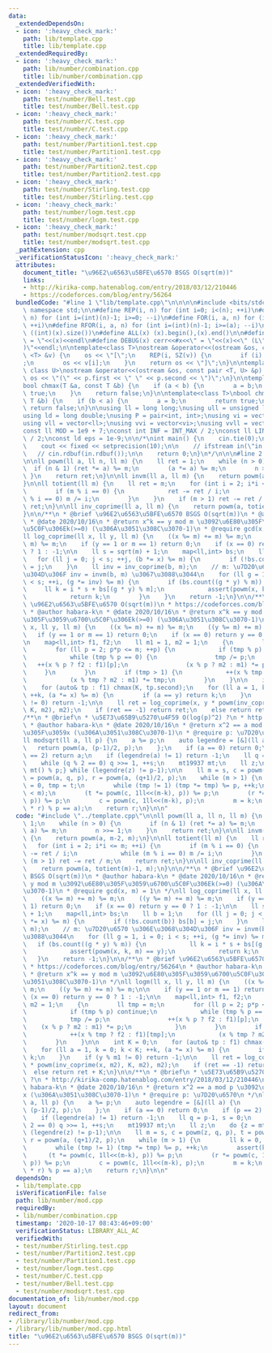 ```yaml
---
data:
  _extendedDependsOn:
  - icon: ':heavy_check_mark:'
    path: lib/template.cpp
    title: lib/template.cpp
  _extendedRequiredBy:
  - icon: ':heavy_check_mark:'
    path: lib/number/combination.cpp
    title: lib/number/combination.cpp
  _extendedVerifiedWith:
  - icon: ':heavy_check_mark:'
    path: test/number/Bell.test.cpp
    title: test/number/Bell.test.cpp
  - icon: ':heavy_check_mark:'
    path: test/number/C.test.cpp
    title: test/number/C.test.cpp
  - icon: ':heavy_check_mark:'
    path: test/number/Partition1.test.cpp
    title: test/number/Partition1.test.cpp
  - icon: ':heavy_check_mark:'
    path: test/number/Partition2.test.cpp
    title: test/number/Partition2.test.cpp
  - icon: ':heavy_check_mark:'
    path: test/number/Stirling.test.cpp
    title: test/number/Stirling.test.cpp
  - icon: ':heavy_check_mark:'
    path: test/number/logm.test.cpp
    title: test/number/logm.test.cpp
  - icon: ':heavy_check_mark:'
    path: test/number/modsqrt.test.cpp
    title: test/number/modsqrt.test.cpp
  _pathExtension: cpp
  _verificationStatusIcon: ':heavy_check_mark:'
  attributes:
    document_title: "\u96E2\u6563\u5BFE\u6570 BSGS O(sqrt(m))"
    links:
    - http://kirika-comp.hatenablog.com/entry/2018/03/12/210446
    - https://codeforces.com/blog/entry/56264
  bundledCode: "#line 1 \"lib/template.cpp\"\n\n\n\n#include <bits/stdc++.h>\n\nusing\
    \ namespace std;\n\n#define REP(i, n) for (int i=0; i<(n); ++i)\n#define RREP(i,\
    \ n) for (int i=(int)(n)-1; i>=0; --i)\n#define FOR(i, a, n) for (int i=(a); i<(n);\
    \ ++i)\n#define RFOR(i, a, n) for (int i=(int)(n)-1; i>=(a); --i)\n\n#define SZ(x)\
    \ ((int)(x).size())\n#define ALL(x) (x).begin(),(x).end()\n\n#define DUMP(x) cerr<<#x<<\"\
    \ = \"<<(x)<<endl\n#define DEBUG(x) cerr<<#x<<\" = \"<<(x)<<\" (L\"<<__LINE__<<\"\
    )\"<<endl;\n\ntemplate<class T>\nostream &operator<<(ostream &os, const vector\
    \ <T> &v) {\n    os << \"[\";\n    REP(i, SZ(v)) {\n        if (i) os << \", \"\
    ;\n        os << v[i];\n    }\n    return os << \"]\";\n}\n\ntemplate<class T,\
    \ class U>\nostream &operator<<(ostream &os, const pair <T, U> &p) {\n    return\
    \ os << \"(\" << p.first << \" \" << p.second << \")\";\n}\n\ntemplate<class T>\n\
    bool chmax(T &a, const T &b) {\n    if (a < b) {\n        a = b;\n        return\
    \ true;\n    }\n    return false;\n}\n\ntemplate<class T>\nbool chmin(T &a, const\
    \ T &b) {\n    if (b < a) {\n        a = b;\n        return true;\n    }\n   \
    \ return false;\n}\n\nusing ll = long long;\nusing ull = unsigned long long;\n\
    using ld = long double;\nusing P = pair<int, int>;\nusing vi = vector<int>;\n\
    using vll = vector<ll>;\nusing vvi = vector<vi>;\nusing vvll = vector<vll>;\n\n\
    const ll MOD = 1e9 + 7;\nconst int INF = INT_MAX / 2;\nconst ll LINF = LLONG_MAX\
    \ / 2;\nconst ld eps = 1e-9;\n\n/*\nint main() {\n    cin.tie(0);\n    ios::sync_with_stdio(false);\n\
    \    cout << fixed << setprecision(10);\n\n    // ifstream in(\"in.txt\");\n \
    \   // cin.rdbuf(in.rdbuf());\n\n    return 0;\n}\n*/\n\n\n#line 2 \"lib/number/mod.cpp\"\
    \n\nll powm(ll a, ll n, ll m) {\n    ll ret = 1;\n    while (n > 0) {\n      \
    \  if (n & 1) (ret *= a) %= m;\n        (a *= a) %= m;\n        n >>= 1;\n   \
    \ }\n    return ret;\n}\n\nll invm(ll a, ll m) {\n    return powm(a, m-2, m);\n\
    }\n\nll totient(ll m) {\n    ll ret = m;\n    for (int i = 2; i*i <= m; ++i) {\n\
    \        if (m % i == 0) {\n            ret -= ret / i;\n            while (m\
    \ % i == 0) m /= i;\n        }\n    }\n    if (m > 1) ret -= ret / m;\n    return\
    \ ret;\n}\n\nll inv_coprime(ll a, ll m) {\n    return powm(a, totient(m)-1, m);\n\
    }\n\n/**\n * @brief \u96E2\u6563\u5BFE\u6570 BSGS O(sqrt(m))\n * @author habara-k\n\
    \ * @date 2020/10/16\n * @return x^k == y mod m \u3092\u6E80\u305F\u3059\u6700\
    \u5C0F\u306Ek(>=0) (\u306A\u3051\u308C\u3070-1)\n * @require gcd(x, m) = 1\n */\n\
    ll log_coprime(ll x, ll y, ll m) {\n    ((x %= m) += m) %= m;\n    ((y %= m) +=\
    \ m) %= m;\n    if (y == 1 or m == 1) return 0;\n    if (x == 0) return y == 0\
    \ ? 1 : -1;\n\n    ll s = sqrt(m) + 1;\n    map<ll,int> bs;\n    ll b = 1;\n \
    \   for (ll j = 0; j < s; ++j, (b *= x) %= m) {\n        if (!bs.count(b)) bs[b]\
    \ = j;\n    }\n    ll inv = inv_coprime(b, m);\n    // m: \u7D20\u6570 \u306E\u3068\
    \u304D\u306F inv = invm(b, m) \u3067\u3088\u3044\n    for (ll g = 1, i = 0; i\
    \ < s; ++i, (g *= inv) %= m) {\n        if (bs.count((g * y) % m)) {\n       \
    \     ll k = i * s + bs[(g * y) % m];\n            assert(powm(x, k, m) == y);\n\
    \            return k;\n        }\n    }\n    return -1;\n}\n\n/**\n * @brief\
    \ \u96E2\u6563\u5BFE\u6570 O(sqrt(m))\n * https://codeforces.com/blog/entry/56264\n\
    \ * @author habara-k\n * @date 2020/10/16\n * @return x^k == y mod m \u3092\u6E80\
    \u305F\u3059\u6700\u5C0F\u306Ek(>=0) (\u306A\u3051\u308C\u3070-1)\n */\nll logm(ll\
    \ x, ll y, ll m) {\n    ((x %= m) += m) %= m;\n    ((y %= m) += m) %= m;\n\n \
    \   if (y == 1 or m == 1) return 0;\n    if (x == 0) return y == 0 ? 1 : -1;\n\
    \n    map<ll,int> f1, f2;\n    ll m1 = 1, m2 = 1;\n    {\n        ll tmp = m;\n\
    \        for (ll p = 2; p*p <= m; ++p) {\n            if (tmp % p) continue;\n\
    \            while (tmp % p == 0) {\n                tmp /= p;\n             \
    \   ++(x % p ? f2 : f1)[p];\n                (x % p ? m2 : m1) *= p;\n       \
    \     }\n        }\n        if (tmp > 1) {\n            ++(x % tmp ? f2 : f1)[tmp];\n\
    \            (x % tmp ? m2 : m1) *= tmp;\n        }\n    }\n\n    int K = 0;\n\
    \    for (auto& tp : f1) chmax(K, tp.second);\n    for (ll a = 1, k = 0; k < K;\
    \ ++k, (a *= x) %= m) {\n        if (a == y) return k;\n    }\n    if (y % m1\
    \ != 0) return -1;\n\n    ll ret = log_coprime(x, y * powm(inv_coprime(x, m2),\
    \ K, m2), m2);\n    if (ret == -1) return ret;\n    else return ret + K;\n}\n\n\
    /**\n * @brief\n * \u5E73\u65B9\u5270\u4F59 O(log(p)^2) ?\n * http://kirika-comp.hatenablog.com/entry/2018/03/12/210446\n\
    \ * @author habara-k\n * @date 2020/10/16\n * @return x^2 == a mod p \u3092\u6E80\
    \u305F\u3059x (\u306A\u3051\u308C\u3070-1)\n * @require p: \u7D20\u6570\n */\n\
    ll modsqrt(ll a, ll p) {\n    a %= p;\n    auto legendre = [&](ll a) {\n     \
    \   return powm(a, (p-1)/2, p);\n    };\n    if (a == 0) return 0;\n    if (p\
    \ == 2) return a;\n    if (legendre(a) != 1) return -1;\n    ll q = p-1, s = 0;\n\
    \    while (q % 2 == 0) q >>= 1, ++s;\n    mt19937 mt;\n    ll z;\n    do {z =\
    \ mt() % p;} while (legendre(z) != p-1);\n\n    ll m = s, c = powm(z, q, p), t\
    \ = powm(a, q, p), r = powm(a, (q+1)/2, p);\n    while (m > 1) {\n        ll k\
    \ = 0, tmp = t;\n        while (tmp != 1) (tmp *= tmp) %= p, ++k;\n        assert(k\
    \ < m);\n        (t *= powm(c, 1ll<<(m-k), p)) %= p;\n        (r *= powm(c, 1ll<<(m-k-1),\
    \ p)) %= p;\n        c = powm(c, 1ll<<(m-k), p);\n        m = k;\n    }\n    assert((r\
    \ * r) % p == a);\n    return r;\n}\n\n"
  code: "#include \"../template.cpp\"\n\nll powm(ll a, ll n, ll m) {\n    ll ret =\
    \ 1;\n    while (n > 0) {\n        if (n & 1) (ret *= a) %= m;\n        (a *=\
    \ a) %= m;\n        n >>= 1;\n    }\n    return ret;\n}\n\nll invm(ll a, ll m)\
    \ {\n    return powm(a, m-2, m);\n}\n\nll totient(ll m) {\n    ll ret = m;\n \
    \   for (int i = 2; i*i <= m; ++i) {\n        if (m % i == 0) {\n            ret\
    \ -= ret / i;\n            while (m % i == 0) m /= i;\n        }\n    }\n    if\
    \ (m > 1) ret -= ret / m;\n    return ret;\n}\n\nll inv_coprime(ll a, ll m) {\n\
    \    return powm(a, totient(m)-1, m);\n}\n\n/**\n * @brief \u96E2\u6563\u5BFE\u6570\
    \ BSGS O(sqrt(m))\n * @author habara-k\n * @date 2020/10/16\n * @return x^k ==\
    \ y mod m \u3092\u6E80\u305F\u3059\u6700\u5C0F\u306Ek(>=0) (\u306A\u3051\u308C\
    \u3070-1)\n * @require gcd(x, m) = 1\n */\nll log_coprime(ll x, ll y, ll m) {\n\
    \    ((x %= m) += m) %= m;\n    ((y %= m) += m) %= m;\n    if (y == 1 or m ==\
    \ 1) return 0;\n    if (x == 0) return y == 0 ? 1 : -1;\n\n    ll s = sqrt(m)\
    \ + 1;\n    map<ll,int> bs;\n    ll b = 1;\n    for (ll j = 0; j < s; ++j, (b\
    \ *= x) %= m) {\n        if (!bs.count(b)) bs[b] = j;\n    }\n    ll inv = inv_coprime(b,\
    \ m);\n    // m: \u7D20\u6570 \u306E\u3068\u304D\u306F inv = invm(b, m) \u3067\
    \u3088\u3044\n    for (ll g = 1, i = 0; i < s; ++i, (g *= inv) %= m) {\n     \
    \   if (bs.count((g * y) % m)) {\n            ll k = i * s + bs[(g * y) % m];\n\
    \            assert(powm(x, k, m) == y);\n            return k;\n        }\n \
    \   }\n    return -1;\n}\n\n/**\n * @brief \u96E2\u6563\u5BFE\u6570 O(sqrt(m))\n\
    \ * https://codeforces.com/blog/entry/56264\n * @author habara-k\n * @date 2020/10/16\n\
    \ * @return x^k == y mod m \u3092\u6E80\u305F\u3059\u6700\u5C0F\u306Ek(>=0) (\u306A\
    \u3051\u308C\u3070-1)\n */\nll logm(ll x, ll y, ll m) {\n    ((x %= m) += m) %=\
    \ m;\n    ((y %= m) += m) %= m;\n\n    if (y == 1 or m == 1) return 0;\n    if\
    \ (x == 0) return y == 0 ? 1 : -1;\n\n    map<ll,int> f1, f2;\n    ll m1 = 1,\
    \ m2 = 1;\n    {\n        ll tmp = m;\n        for (ll p = 2; p*p <= m; ++p) {\n\
    \            if (tmp % p) continue;\n            while (tmp % p == 0) {\n    \
    \            tmp /= p;\n                ++(x % p ? f2 : f1)[p];\n            \
    \    (x % p ? m2 : m1) *= p;\n            }\n        }\n        if (tmp > 1) {\n\
    \            ++(x % tmp ? f2 : f1)[tmp];\n            (x % tmp ? m2 : m1) *= tmp;\n\
    \        }\n    }\n\n    int K = 0;\n    for (auto& tp : f1) chmax(K, tp.second);\n\
    \    for (ll a = 1, k = 0; k < K; ++k, (a *= x) %= m) {\n        if (a == y) return\
    \ k;\n    }\n    if (y % m1 != 0) return -1;\n\n    ll ret = log_coprime(x, y\
    \ * powm(inv_coprime(x, m2), K, m2), m2);\n    if (ret == -1) return ret;\n  \
    \  else return ret + K;\n}\n\n/**\n * @brief\n * \u5E73\u65B9\u5270\u4F59 O(log(p)^2)\
    \ ?\n * http://kirika-comp.hatenablog.com/entry/2018/03/12/210446\n * @author\
    \ habara-k\n * @date 2020/10/16\n * @return x^2 == a mod p \u3092\u6E80\u305F\u3059\
    x (\u306A\u3051\u308C\u3070-1)\n * @require p: \u7D20\u6570\n */\nll modsqrt(ll\
    \ a, ll p) {\n    a %= p;\n    auto legendre = [&](ll a) {\n        return powm(a,\
    \ (p-1)/2, p);\n    };\n    if (a == 0) return 0;\n    if (p == 2) return a;\n\
    \    if (legendre(a) != 1) return -1;\n    ll q = p-1, s = 0;\n    while (q %\
    \ 2 == 0) q >>= 1, ++s;\n    mt19937 mt;\n    ll z;\n    do {z = mt() % p;} while\
    \ (legendre(z) != p-1);\n\n    ll m = s, c = powm(z, q, p), t = powm(a, q, p),\
    \ r = powm(a, (q+1)/2, p);\n    while (m > 1) {\n        ll k = 0, tmp = t;\n\
    \        while (tmp != 1) (tmp *= tmp) %= p, ++k;\n        assert(k < m);\n  \
    \      (t *= powm(c, 1ll<<(m-k), p)) %= p;\n        (r *= powm(c, 1ll<<(m-k-1),\
    \ p)) %= p;\n        c = powm(c, 1ll<<(m-k), p);\n        m = k;\n    }\n    assert((r\
    \ * r) % p == a);\n    return r;\n}\n\n"
  dependsOn:
  - lib/template.cpp
  isVerificationFile: false
  path: lib/number/mod.cpp
  requiredBy:
  - lib/number/combination.cpp
  timestamp: '2020-10-17 08:43:46+09:00'
  verificationStatus: LIBRARY_ALL_AC
  verifiedWith:
  - test/number/Stirling.test.cpp
  - test/number/Partition2.test.cpp
  - test/number/Partition1.test.cpp
  - test/number/logm.test.cpp
  - test/number/C.test.cpp
  - test/number/Bell.test.cpp
  - test/number/modsqrt.test.cpp
documentation_of: lib/number/mod.cpp
layout: document
redirect_from:
- /library/lib/number/mod.cpp
- /library/lib/number/mod.cpp.html
title: "\u96E2\u6563\u5BFE\u6570 BSGS O(sqrt(m))"
---
```

